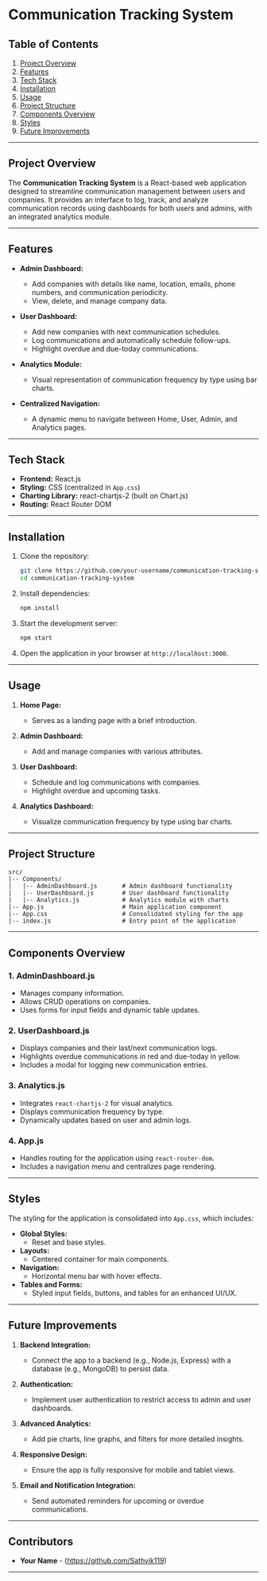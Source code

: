 # Communication Tracking System

## Table of Contents
1. [Project Overview](#project-overview)
2. [Features](#features)
3. [Tech Stack](#tech-stack)
4. [Installation](#installation)
5. [Usage](#usage)
6. [Project Structure](#project-structure)
7. [Components Overview](#components-overview)
8. [Styles](#styles)
9. [Future Improvements](#future-improvements)

---

## Project Overview
The **Communication Tracking System** is a React-based web application designed to streamline communication management between users and companies. It provides an interface to log, track, and analyze communication records using dashboards for both users and admins, with an integrated analytics module.

---

## Features
- **Admin Dashboard:**
  - Add companies with details like name, location, emails, phone numbers, and communication periodicity.
  - View, delete, and manage company data.

- **User Dashboard:**
  - Add new companies with next communication schedules.
  - Log communications and automatically schedule follow-ups.
  - Highlight overdue and due-today communications.

- **Analytics Module:**
  - Visual representation of communication frequency by type using bar charts.

- **Centralized Navigation:**
  - A dynamic menu to navigate between Home, User, Admin, and Analytics pages.

---

## Tech Stack
- **Frontend:** React.js
- **Styling:** CSS (centralized in `App.css`)
- **Charting Library:** react-chartjs-2 (built on Chart.js)
- **Routing:** React Router DOM

---

## Installation
1. Clone the repository:
   ```bash
   git clone https://github.com/your-username/communication-tracking-system.git
   cd communication-tracking-system
   ```
2. Install dependencies:
   ```bash
   npm install
   ```
3. Start the development server:
   ```bash
   npm start
   ```
4. Open the application in your browser at `http://localhost:3000`.

---

## Usage
1. **Home Page:**
   - Serves as a landing page with a brief introduction.

2. **Admin Dashboard:**
   - Add and manage companies with various attributes.

3. **User Dashboard:**
   - Schedule and log communications with companies.
   - Highlight overdue and upcoming tasks.

4. **Analytics Dashboard:**
   - Visualize communication frequency by type using bar charts.

---

## Project Structure
```
src/
|-- Components/
|   |-- AdminDashboard.js       # Admin dashboard functionality
|   |-- UserDashboard.js        # User dashboard functionality
|   |-- Analytics.js            # Analytics module with charts
|-- App.js                      # Main application component
|-- App.css                     # Consolidated styling for the app
|-- index.js                    # Entry point of the application
```

---

## Components Overview
### 1. **AdminDashboard.js**
- Manages company information.
- Allows CRUD operations on companies.
- Uses forms for input fields and dynamic table updates.

### 2. **UserDashboard.js**
- Displays companies and their last/next communication logs.
- Highlights overdue communications in red and due-today in yellow.
- Includes a modal for logging new communication entries.

### 3. **Analytics.js**
- Integrates `react-chartjs-2` for visual analytics.
- Displays communication frequency by type.
- Dynamically updates based on user and admin logs.

### 4. **App.js**
- Handles routing for the application using `react-router-dom`.
- Includes a navigation menu and centralizes page rendering.

---

## Styles
The styling for the application is consolidated into `App.css`, which includes:
- **Global Styles:**
  - Reset and base styles.
- **Layouts:**
  - Centered container for main components.
- **Navigation:**
  - Horizontal menu bar with hover effects.
- **Tables and Forms:**
  - Styled input fields, buttons, and tables for an enhanced UI/UX.

---

## Future Improvements
1. **Backend Integration:**
   - Connect the app to a backend (e.g., Node.js, Express) with a database (e.g., MongoDB) to persist data.

2. **Authentication:**
   - Implement user authentication to restrict access to admin and user dashboards.

3. **Advanced Analytics:**
   - Add pie charts, line graphs, and filters for more detailed insights.

4. **Responsive Design:**
   - Ensure the app is fully responsive for mobile and tablet views.

5. **Email and Notification Integration:**
   - Send automated reminders for upcoming or overdue communications.

---

## Contributors
- **Your Name** - (https://github.com/Sathvik119)

---






